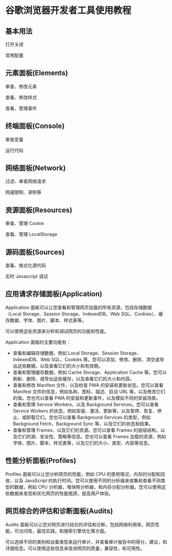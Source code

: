 # 谷歌浏览器开发者工具使用教程

## 基本用法

打开关闭

常用配置

## 元素面板(Elements)

审查、修改元素

查看、修改样式

查看、管理事件

## 终端面板(Console)

审查变量

运行代码

## 网络面板(Network)

过滤、审查网络请求

网速限制、录制等

## 资源面板(Resources)

审查、管理 Cookie

查看、管理 LocalStorage

## 源码面板(Sources)

查看、格式化源代码

实时 Javascript 调试

## 应用请求存储面板(Application)

Application 面板可以让您查看和管理网页加载的所有资源，包括存储数据（Local Storage、Session Storage、IndexedDB、Web SQL、Cookies）、缓存数据、字体、图片、脚本、样式表等。

可以使用这些资源来分析和调试网页的功能和性能。

Application 面板的主要功能有：

- 查看和编辑存储数据，例如 Local Storage、Session Storage、IndexedDB、Web SQL、Cookies 等。您可以添加、修改、删除、清空或导出这些数据，以及查看它们的大小和有效期。
- 查看和管理缓存数据，例如 Cache Storage、Application Cache 等。您可以刷新、删除、或导出这些缓存，以及查看它们的大小和内容。
- 查看和修改 Manifest 文件，以及检查 PWA 的安装和更新状态。您可以查看 Manifest 文件的信息，例如名称、图标、描述、启动 URL 等，以及修改它们的值。您也可以查看 PWA 的安装和更新事件，以及模拟不同的安装场景。
- 查看和管理 Service Workers，以及 Background Services。您可以查看 Service Workers 的状态，例如安装、激活、更新等，以及暂停、恢复、停止、或卸载它们。您也可以查看 Background Services 的类型，例如 Background Fetch、Background Sync 等，以及它们的状态和结果。
- 查看和管理 Frames，以及它们的资源。您可以查看 Frames 的层级结构，以及它们的源、安全性、策略等信息。您也可以查看 Frames 加载的资源，例如字体、图片、脚本、样式表等，以及它们的大小、类型、内容等信息。

## 性能分析面板(Profiles)

Profiles 面板可以让您分析网页的性能，例如 CPU 的使用情况，内存的分配和回收，以及 JavaScript 的执行时间。您可以使用不同的分析器来收集和查看不同类型的数据，例如 CPU 分析器，堆快照分析器，和内存分配分析器。您可以使用这些数据来发现和优化网页的性能瓶颈，提高用户体验。

## 网页综合的评估和诊断面板(Audits)

Audits 面板可以让您对网页进行综合的评估和诊断，包括网络利用率，网页性能，可访问性，最佳实践，和搜索引擎优化等方面。

可以选择不同的类别和设备类型来运行审计，并查看审计报告中的得分，建议，和详细信息。可以使用这些信息来改进网页的质量，兼容性，和可用性。
